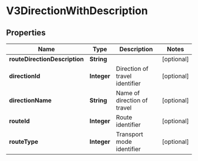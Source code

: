 # V3DirectionWithDescription

## Properties
Name | Type | Description | Notes
------------ | ------------- | ------------- | -------------
**routeDirectionDescription** | **String** |  |  [optional]
**directionId** | **Integer** | Direction of travel identifier |  [optional]
**directionName** | **String** | Name of direction of travel |  [optional]
**routeId** | **Integer** | Route identifier |  [optional]
**routeType** | **Integer** | Transport mode identifier |  [optional]
